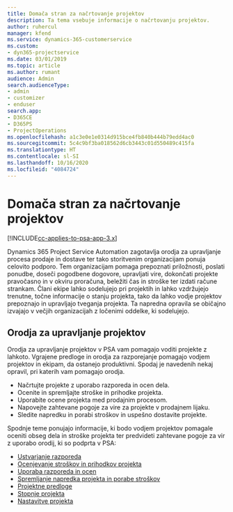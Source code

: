```yaml
---
title: Domača stran za načrtovanje projektov
description: Ta tema vsebuje informacije o načrtovanju projektov.
author: ruhercul
manager: kfend
ms.service: dynamics-365-customerservice
ms.custom:
- dyn365-projectservice
ms.date: 03/01/2019
ms.topic: article
ms.author: rumant
audience: Admin
search.audienceType:
- admin
- customizer
- enduser
search.app:
- D365CE
- D365PS
- ProjectOperations
ms.openlocfilehash: a1c3e0e1e0314d915bce4fb840b444b79edd4ac0
ms.sourcegitcommit: 5c4c9bf3ba018562d6cb3443c01d550489c415fa
ms.translationtype: HT
ms.contentlocale: sl-SI
ms.lasthandoff: 10/16/2020
ms.locfileid: "4084724"
---
```

# <a name="project-planning-home-page"></a>Domača stran za načrtovanje projektov

[!INCLUDE[cc-applies-to-psa-app-3.x](../includes/cc-applies-to-psa-app-3x.md)]

Dynamics 365 Project Service Automation zagotavlja orodja za upravljanje procesa prodaje in dostave ter tako storitvenim organizacijam ponuja celovito podporo. Tem organizacijam pomaga prepoznati priložnosti, poslati ponudbe, doseči pogodbene dogovore, upravljati vire, dokončati projekte pravočasno in v okviru proračuna, beležiti čas in stroške ter izdati račune strankam. Člani ekipe lahko sodelujejo pri projektih in lahko vzdržujejo trenutne, točne informacije o stanju projekta, tako da lahko vodje projektov prepoznajo in upravljajo tveganja projekta. Ta napredna opravila se običajno izvajajo v večjih organizacijah z ločenimi oddelke, ki sodelujejo.

## <a name="project-management-tools"></a>Orodja za upravljanje projektov

Orodja za upravljanje projektov v PSA vam pomagajo voditi projekte z lahkoto. Vgrajene predloge in orodja za razporejanje pomagajo vodjem projektov in ekipam, da ostanejo produktivni. Spodaj je navedenih nekaj opravil, pri katerih vam pomagajo orodja.

- Načrtujte projekte z uporabo razporeda in ocen dela.
- Ocenite in spremljajte stroške in prihodke projekta.
- Uporabite ocene projekta med prodajnim procesom.
- Napovejte zahtevane pogoje za vire za projekte v prodajnem lijaku.
- Sledite napredku in porabi stroškov in uspešno dostavite projekte.

Spodnje teme ponujajo informacije, ki bodo vodjem projektov pomagale oceniti obseg dela in stroške projekta ter predvideti zahtevane pogoje za vir z uporabo orodij, ki so podprta v PSA:

- [Ustvarjanje razporeda](project-creating.md)
- [Ocenjevanje stroškov in prihodkov projekta](project-estimating.md)
- [Uporaba razporeda in ocen](project-leveraging.md)
- [Spremljanje napredka projekta in porabe stroškov](project-tracking.md)
- [Projektne predloge](project-templates.md)
- [Stopnje projekta](project-stages.md)
- [Nastavitve projekta](project-settings.md)
